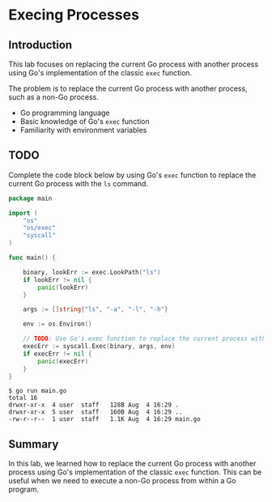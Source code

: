 # Execing Processes

## Introduction

This lab focuses on replacing the current Go process with another process using Go's implementation of the classic `exec` function.

The problem is to replace the current Go process with another process, such as a non-Go process.

- Go programming language
- Basic knowledge of Go's `exec` function
- Familiarity with environment variables

## TODO

Complete the code block below by using Go's `exec` function to replace the current Go process with the `ls` command.

```go
package main

import (
	"os"
	"os/exec"
	"syscall"
)

func main() {

	binary, lookErr := exec.LookPath("ls")
	if lookErr != nil {
		panic(lookErr)
	}

	args := []string{"ls", "-a", "-l", "-h"}

	env := os.Environ()

	// TODO: Use Go's exec function to replace the current process with the ls command
	execErr := syscall.Exec(binary, args, env)
	if execErr != nil {
		panic(execErr)
	}
}
```

```
$ go run main.go
total 16
drwxr-xr-x  4 user  staff   128B Aug  4 16:29 .
drwxr-xr-x  5 user  staff   160B Aug  4 16:29 ..
-rw-r--r--  1 user  staff   1.1K Aug  4 16:29 main.go
```

## Summary

In this lab, we learned how to replace the current Go process with another process using Go's implementation of the classic `exec` function. This can be useful when we need to execute a non-Go process from within a Go program.
